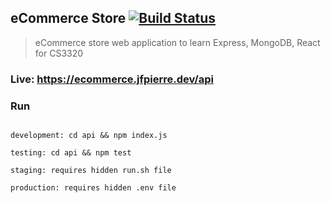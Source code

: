 ## eCommerce Store [![Build Status](https://travis-ci.org/jpierre89/eCommerce.svg?branch=master)](https://travis-ci.org/jpierre89/eCommerce)
>eCommerce store web application to learn Express, MongoDB, React for CS3320


### Live: https://ecommerce.jfpierre.dev/api


### Run
```text

development: cd api && npm index.js

testing: cd api && npm test

staging: requires hidden run.sh file

production: requires hidden .env file

```